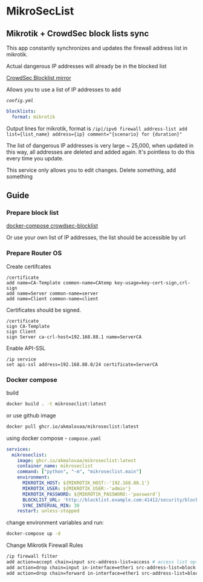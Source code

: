# MikroSecList

## Mikrotik + CrowdSec block lists sync

This app constantly synchronizes and updates the firewall address list in mikrotik.

Actual dangerous IP addresses will already be in the blocked list

[CrowdSec Blocklist mirror](https://docs.crowdsec.net/u/bouncers/blocklist-mirror/#installation/)

Allows you to use a list of IP addresses to add

*`config.yml`*
```yaml | code
blocklists:
  format: mikrotik
```
Output lines for mikrotik, format is `/ip|/ipv6 firewall address-list add list={list_name} address={ip} comment="{scenario} for {duration}"`

The list of dangerous IP addresses is very large ~ 25,000, when updated in this way, all addresses are deleted and added again. It's pointless to do this every time you update.

This service only allows you to edit changes. Delete something, add something

## Guide 

### Prepare block list

[docker-compose crowdsec-blocklist](https://github.com/akmalovaa/crowdsec-blocklist)

Or use your own list of IP addresses, the list should be accessible by url

### Prepare Router OS

Create certifcates
```
/certificate
add name=CA-Template common-name=CAtemp key-usage=key-cert-sign,crl-sign
add name=Server common-name=server
add name=Client common-name=client
```

Certificates should be signed.
```
/certificate
sign CA-Template
sign Client     
sign Server ca-crl-host=192.168.88.1 name=ServerCA
```

Enable API-SSL
```
/ip service
set api-ssl address=192.168.88.0/24 certificate=ServerCA
```

### Docker compose

build
```bash
docker build . -t mikroseclist:latest
```

or use github image

```bash
docker pull ghcr.io/akmalovaa/mikroseclist:latest
```

using docker compose - `compose.yaml`

```yaml
services:
  mikroseclist:
    image: ghcr.io/akmalovaa/mikroseclist:latest
    container_name: mikroseclist
    command: ["python", "-m", "mikroseclist.main"]
    environment:
      MIKROTIK_HOST: ${MIKROTIK_HOST:-'192.168.88.1'}
      MIKROTIK_USER: ${MIKROTIK_USER:-'admin'}
      MIKROTIK_PASSWORD: ${MIKROTIK_PASSWORD:-'password'}
      BLOCKLIST_URL: 'http://blocklist.example.com:41412/security/blocklist?ipv4only'
      SYNC_INTERVAL_MIN: 30
    restart: unless-stopped
```

change environment variables and run:

```bash
docker-compose up -d
```

Change Mikrotik Firewall Rules
```sh
/ip firewall filter
add action=accept chain=input src-address-list=access # access list optional
add action=drop chain=input in-interface=ether1 src-address-list=block
add action=drop chain=forward in-interface=ether1 src-address-list=block
```